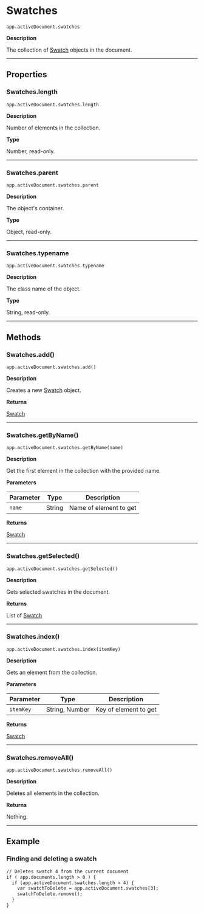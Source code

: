 # Swatches

`app.activeDocument.swatches`

**Description**

The collection of [Swatch](Swatch.md#jsobjref-swatch) objects in the document.

---

## Properties

### Swatches.length

`app.activeDocument.swatches.length`

**Description**

Number of elements in the collection.

**Type**

Number, read-only.

---

### Swatches.parent

`app.activeDocument.swatches.parent`

**Description**

The object's container.

**Type**

Object, read-only.

---

### Swatches.typename

`app.activeDocument.swatches.typename`

**Description**

The class name of the object.

**Type**

String, read-only.

---

## Methods

### Swatches.add()

`app.activeDocument.swatches.add()`

**Description**

Creates a new [Swatch](Swatch.md#jsobjref-swatch) object.

**Returns**

[Swatch](Swatch.md#jsobjref-swatch)

---

### Swatches.getByName()

`app.activeDocument.swatches.getByName(name)`

**Description**

Get the first element in the collection with the provided name.

**Parameters**

| Parameter   | Type   | Description            |
|-------------|--------|------------------------|
| `name`      | String | Name of element to get |

**Returns**

[Swatch](Swatch.md#jsobjref-swatch)

---

### Swatches.getSelected()

`app.activeDocument.swatches.getSelected()`

**Description**

Gets selected swatches in the document.

**Returns**

List of [Swatch](Swatch.md#jsobjref-swatch)

---

### Swatches.index()

`app.activeDocument.swatches.index(itemKey)`

**Description**

Gets an element from the collection.

**Parameters**

| Parameter   | Type           | Description           |
|-------------|----------------|-----------------------|
| `itemKey`   | String, Number | Key of element to get |

**Returns**

[Swatch](Swatch.md#jsobjref-swatch)

---

### Swatches.removeAll()

`app.activeDocument.swatches.removeAll()`

**Description**

Deletes all elements in the collection.

**Returns**

Nothing.

---

## Example

### Finding and deleting a swatch

```default
// Deletes swatch 4 from the current document
if ( app.documents.length > 0 ) {
  if (app.activeDocument.swatches.length > 4) {
    var swatchToDelete = app.activeDocument.swatches[3];
    swatchToDelete.remove();
  }
}
```
